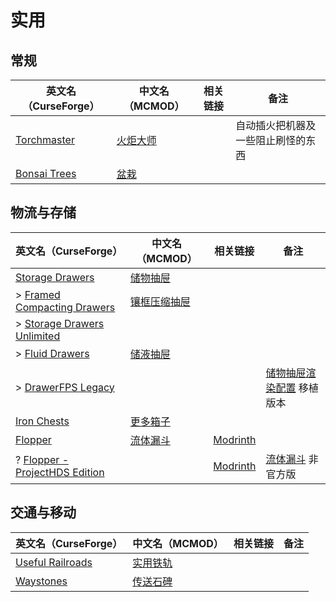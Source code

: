 # 实用

## 常规

| 英文名（CurseForge）                                                      | 中文名（MCMOD）                                 | 相关链接 | 备注                               |
| ------------------------------------------------------------------------- | ----------------------------------------------- | -------- | ---------------------------------- |
| [Torchmaster](https://www.curseforge.com/minecraft/mc-mods/torchmaster)   | [火炬大师](https://www.mcmod.cn/class/779.html) |          | 自动插火把机器及一些阻止刷怪的东西 |
| [Bonsai Trees](https://www.curseforge.com/minecraft/mc-mods/bonsai-trees) | [盆栽](https://www.mcmod.cn/class/1104.html)    |          |                                    |

## 物流与存储

| 英文名（CurseForge）                                                                                      | 中文名（MCMOD）                                      | 相关链接                                               | 备注                                                              |
| --------------------------------------------------------------------------------------------------------- | ---------------------------------------------------- | ------------------------------------------------------ | ----------------------------------------------------------------- |
| [Storage Drawers](https://www.curseforge.com/minecraft/mc-mods/storage-drawers)                           | [储物抽屉](https://www.mcmod.cn/class/408.html)      |                                                        |                                                                   |
| > [Framed Compacting Drawers](https://www.curseforge.com/minecraft/mc-mods/framed-compacting-drawers)     | [镶框压缩抽屉](https://www.mcmod.cn/class/3096.html) |                                                        |                                                                   |
| > [Storage Drawers Unlimited](https://www.curseforge.com/minecraft/mc-mods/storage-drawers-unlimited)     |                                                      |                                                        |                                                                   |
| > [Fluid Drawers](https://www.curseforge.com/minecraft/mc-mods/fluid-drawers)                             | [储液抽屉](https://www.mcmod.cn/class/3046.html)     |                                                        |                                                                   |
| > [DrawerFPS Legacy](https://www.curseforge.com/minecraft/mc-mods/drawerfps-legacy)                       |                                                      |                                                        | [储物抽屉渲染配置](https://www.mcmod.cn/class/3893.html) 移植版本 |
| [Iron Chests](https://www.curseforge.com/minecraft/mc-mods/iron-chests)                                   | [更多箱子](https://www.mcmod.cn/class/20.html)       |                                                        |                                                                   |
| [Flopper](https://www.curseforge.com/minecraft/mc-mods/flopper)                                           | [流体漏斗](https://www.mcmod.cn/class/2096.html)     | [Modrinth](https://modrinth.com/mod/flopper)           |                                                                   |
| ? [Flopper - ProjectHDS Edition](https://www.curseforge.com/minecraft/mc-mods/flopper-projecthds-edition) |                                                      | [Modrinth](https://modrinth.com/mod/flopper-phds-edit) | [流体漏斗](https://www.mcmod.cn/class/2096.html) 非官方版         |

## 交通与移动

| 英文名（CurseForge）                                                              | 中文名（MCMOD）                                  | 相关链接 | 备注 |
| --------------------------------------------------------------------------------- | ------------------------------------------------ | -------- | ---- |
| [Useful Railroads](https://www.curseforge.com/minecraft/mc-mods/useful-railroads) | [实用铁轨](https://www.mcmod.cn/class/5128.html) |          |      |
| [Waystones](https://www.curseforge.com/minecraft/mc-mods/waystones)               | [传送石碑](https://www.mcmod.cn/class/1339.html) |          |      |

